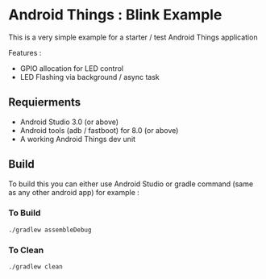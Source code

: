 # Android Things : Blink Example #

This is a very simple example for a starter / test Android Things application

Features :

* GPIO allocation for LED control
* LED Flashing via background / async task

## Requierments ##

* Android Studio 3.0 (or above)
* Android tools (adb / fastboot) for 8.0 (or above)
* A working Android Things dev unit


## Build ##

To build this you can either use Android Studio or gradle command (same as any other android app)
for example :


### To Build ###
```
./gradlew assembleDebug
```

### To Clean ###
```
./gradlew clean
```
